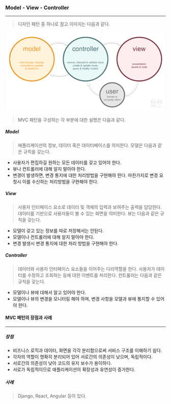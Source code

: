 ### Model - View - Controller

------

> 디자인 패턴 중 하나로 참고 이미지는 다음과 같다.

![example_1](./image/methodology_7_1.png)

> MVC 패턴을 구성하는 각 부분에 대한 설명은 다음과 같다.



##### Model

> 애플리케이션의 정보, 데이터 혹은 데이터베이스를 의미한다. 모델은 다음과 같은 규칙을 갖는다.

* 사용자가 편집하길 원하는 모든 데이터를 갖고 있어야 한다.
* 뷰나 컨트롤러에 대해 알지 말아야 한다.
* 변경이 발생하면, 변경 통지에 대한 처리방법을 구현해야 한다. 마찬가지로 변경 요청시 이를 수신하는 처리방법을 구현해야 한다.



##### View

> 사용자 인터페이스 요소로 데이터 및 객체의 입력과 보여주는 출력을 담당한다. 데이터를 기반으로 사용자들이 볼 수 있는 화면을 의미한다. 뷰는 다음과 같은 규칙을 갖는다.

* 모델이 갖고 있는 정보를 따로 저장해서는 안된다.
* 모델이나 컨트롤러에 대해 알지 말아야 한다.
* 변경 발생시 변경 통지에 대한 처리 방법을 구현해야 한다.



##### Controller

> 데이터와 사용자 인터페이스 요소들을 이어주는 다리역할을 한다. 사용자가 데이터를 수정하고 조회하는 등에 대한 이벤트를 처리한다. 컨트롤러는 다음과 같은 규칙을 갖는다.

* 모델이나 뷰에 대해서 알고 있어야 한다.
* 모델이나 뷰의 변경을 모니터링 해야 하며, 변경 사항을 모델과 뷰에 통지할 수 있어야 한다.





#### MVC 패턴의 장점과 사례

------

##### 장점

* 비즈니스 로직과 데이터, 화면을 각각 분리함으로써 서비스 구조를 이해하기 쉽다.
* 각자의 역할이 명확히 분리되어 있어 서로간의 의존성이 낮으며, 독립적이다.
* 서로간의 의존성이 낮아 코드의 유지 보수가 용이하다.
* 서로가 독립적이므로 애플리케이션의 확장성과 유연성이 증가한다.

##### 사례

> Django, React, Angular 등이 있다.

